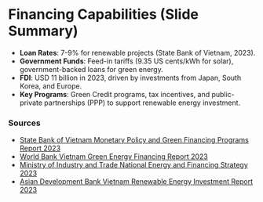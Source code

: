 
# Financing Capabilities (Slide Summary)

- **Loan Rates**: 7-9% for renewable projects (State Bank of Vietnam, 2023).
- **Government Funds**: Feed-in tariffs (9.35 US cents/kWh for solar), government-backed loans for green energy.
- **FDI**: USD 11 billion in 2023, driven by investments from Japan, South Korea, and Europe.
- **Key Programs**: Green Credit programs, tax incentives, and public-private partnerships (PPP) to support renewable energy investment.

### Sources
- [State Bank of Vietnam Monetary Policy and Green Financing Programs Report 2023](https://www.sbv.gov.vn)
- [World Bank Vietnam Green Energy Financing Report 2023](https://www.worldbank.org/en/country/vietnam/publication/vietnam-green-energy-financing)
- [Ministry of Industry and Trade National Energy and Financing Strategy 2023](https://moit.gov.vn)
- [Asian Development Bank Vietnam Renewable Energy Investment Report 2023](https://www.adb.org)
